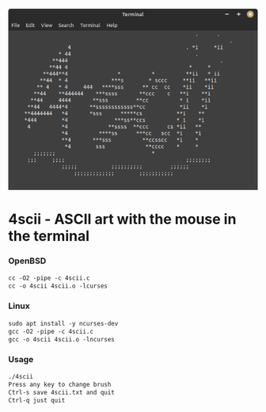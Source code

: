 ![4scii](file.png)
# 4scii - ASCII art with the mouse in the terminal

### OpenBSD
```
cc -O2 -pipe -c 4scii.c
cc -o 4scii 4scii.o -lcurses
```

### Linux
```
sudo apt install -y ncurses-dev
gcc -O2 -pipe -c 4scii.c
gcc -o 4scii 4scii.o -lncurses
```
### Usage
```
./4scii
Press any key to change brush
Ctrl-s save 4scii.txt and quit
Ctrl-q just quit
```
